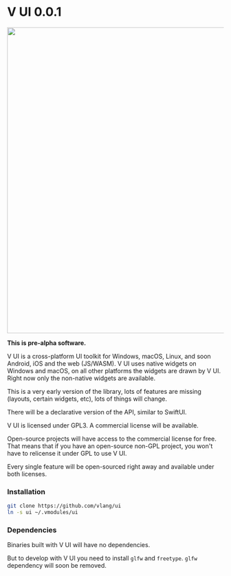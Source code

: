 # V UI 0.0.1

<img src='https://raw.githubusercontent.com/vlang/ui/master/examples/users/screenshot.png' width=712>


**This is pre-alpha software.**

V UI is a cross-platform UI toolkit for Windows, macOS, Linux, and soon Android, iOS and the web (JS/WASM).
V UI uses native widgets on Windows and macOS, on all other platforms the widgets are drawn by V UI.
Right now only the non-native widgets are available.

This is a very early version of the library, lots of features are missing (layouts, certain widgets, etc),
lots of things will change.

There will be a declarative version of the API, similar to SwiftUI.

V UI is licensed under GPL3. A commercial license will be available.

Open-source projects will have access to the commercial license for free.
That means that if you have an open-source non-GPL project, you won't have to relicense it under GPL to use V UI.

Every single feature will be open-sourced right away and available under both licenses.

### Installation
```bash
git clone https://github.com/vlang/ui
ln -s ui ~/.vmodules/ui
```

### Dependencies

Binaries built with V UI will have no dependencies.

But to develop with V UI you need to install `glfw` and `freetype`. `glfw` dependency will soon be removed.
